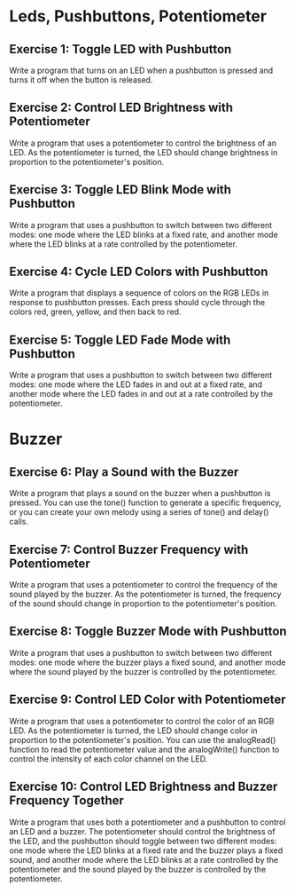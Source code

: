  # Leds, Pushbuttons, Potentiometer 

## Exercise 1: Toggle LED with Pushbutton

Write a program that turns on an LED when a pushbutton is pressed and turns it off when the button is released.

## Exercise 2: Control LED Brightness with Potentiometer

Write a program that uses a potentiometer to control the brightness of an LED. As the potentiometer is turned, the LED should change brightness in proportion to the potentiometer's position.

## Exercise 3: Toggle LED Blink Mode with Pushbutton

Write a program that uses a pushbutton to switch between two different modes: one mode where the LED blinks at a fixed rate, and another mode where the LED blinks at a rate controlled by the potentiometer.

## Exercise 4: Cycle LED Colors with Pushbutton

Write a program that displays a sequence of colors on the RGB LEDs in response to pushbutton presses. Each press should cycle through the colors red, green, yellow, and then back to red.

## Exercise 5: Toggle LED Fade Mode with Pushbutton

Write a program that uses a pushbutton to switch between two different modes: one mode where the LED fades in and out at a fixed rate, and another mode where the LED fades in and out at a rate controlled by the potentiometer.

# Buzzer

## Exercise 6: Play a Sound with the Buzzer

Write a program that plays a sound on the buzzer when a pushbutton is pressed. You can use the tone() function to generate a specific frequency, or you can create your own melody using a series of tone() and delay() calls.

## Exercise 7: Control Buzzer Frequency with Potentiometer

Write a program that uses a potentiometer to control the frequency of the sound played by the buzzer. As the potentiometer is turned, the frequency of the sound should change in proportion to the potentiometer's position.

## Exercise 8: Toggle Buzzer Mode with Pushbutton

Write a program that uses a pushbutton to switch between two different modes: one mode where the buzzer plays a fixed sound, and another mode where the sound played by the buzzer is controlled by the potentiometer.

## Exercise 9: Control LED Color with Potentiometer

Write a program that uses a potentiometer to control the color of an RGB LED. As the potentiometer is turned, the LED should change color in proportion to the potentiometer's position. You can use the analogRead() function to read the potentiometer value and the analogWrite() function to control the intensity of each color channel on the LED.

## Exercise 10: Control LED Brightness and Buzzer Frequency Together

Write a program that uses both a potentiometer and a pushbutton to control an LED and a buzzer. The potentiometer should control the brightness of the LED, and the pushbutton should toggle between two different modes: one mode where the LED blinks at a fixed rate and the buzzer plays a fixed sound, and another mode where the LED blinks at a rate controlled by the potentiometer and the sound played by the buzzer is controlled by the potentiometer.

